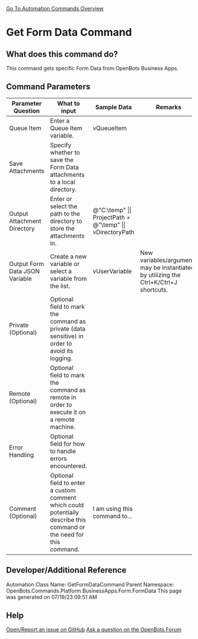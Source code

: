<!--TITLE: Get Form Data Command -->
<!-- SUBTITLE: a command in the Platform Commands\Business Apps\Form\Form Data group. -->
[Go To Automation Commands Overview](/automation-commands)


# Get Form Data Command


## What does this command do?
This command gets specific Form Data from OpenBots Business Apps.


## Command Parameters
| Parameter Question   	| What to input  	|  Sample Data 	| Remarks  	|
| ---                    | ---               | ---           | ---       |
|Queue Item|Enter a Queue Item variable.|vQueueItem||
|Save Attachments|Specify whether to save the Form Data attachments to a local directory.|||
|Output Attachment Directory|Enter or select the path to the directory to store the attachments in.|@"C:\temp" \|\| ProjectPath + @"\temp" \|\| vDirectoryPath||
|Output Form Data JSON Variable|Create a new variable or select a variable from the list.|vUserVariable|New variables/arguments may be instantiated by utilizing the Ctrl+K/Ctrl+J shortcuts.|
|Private (Optional)|Optional field to mark the command as private (data sensitive) in order to avoid its logging.|||
|Remote (Optional)|Optional field to mark the command as remote in order to execute it on a remote machine.|||
|Error Handling|Optional field for how to handle errors encountered.|||
|Comment (Optional)|Optional field to enter a custom comment which could potentially describe this command or the need for this command.|I am using this command to...||


## Developer/Additional Reference
Automation Class Name: GetFormDataCommand
Parent Namespace: OpenBots.Commands.Platform.BusinessApps.Form.FormData
This page was generated on 07/19/23 09:51 AM


## Help
[Open/Report an issue on GitHub](https://github.com/OpenBotsAI/OpenBots.Studio/issues/new)
[Ask a question on the OpenBots Forum](https://openbots.ai/forums/)
